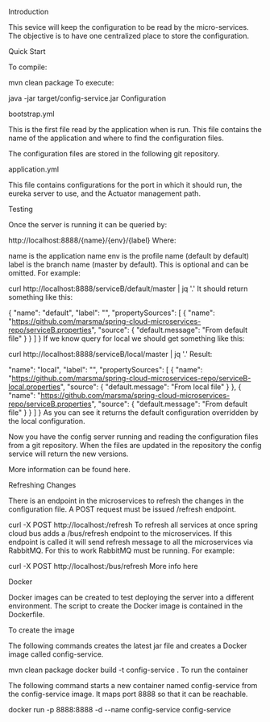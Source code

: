 Introduction

This sevice will keep the configuration to be read by the micro-services. The objective is to have one centralized place to store the configuration.

Quick Start

To compile:

mvn clean package
To execute:

java -jar target/config-service.jar
Configuration

bootstrap.yml

This is the first file read by the application when is run. This file contains the name of the application and where to find the configuration files.

The configuration files are stored in the following git repository.

application.yml

This file contains configurations for the port in which it should run, the eureka server to use, and the Actuator management path.

Testing

Once the server is running it can be queried by:

http://localhost:8888/{name}/{env}/{label}
Where:

name is the application name
env is the profile name (default by default)
label is the branch name (master by default). This is optional and can be omitted.
For example:

curl http://localhost:8888/serviceB/default/master | jq '.'
It should return something like this:

{
  "name": "default",
  "label": "",
  "propertySources": [
    {
      "name": "https://github.com/marsma/spring-cloud-microservices-repo/serviceB.properties",
      "source": {
        "default.message": "From default file"
      }
    }
  ]
}
If we know query for local we should get something like this:

curl http://localhost:8888/serviceB/local/master | jq '.'
Result:

  "name": "local",
  "label": "",
  "propertySources": [
    {
      "name": "https://github.com/marsma/spring-cloud-microservices-repo/serviceB-local.properties",
      "source": {
        "default.message": "From local file"
      }
    },
    {
      "name": "https://github.com/marsma/spring-cloud-microservices-repo/serviceB.properties",
      "source": {
        "default.message": "From default file"
      }
    }
  ]
}
As you can see it returns the default configuration overridden by the local configuration.

Now you have the config server running and reading the configuration files from a git repository. When the files are updated in the repository the config service will return the new versions.

More information can be found here.

Refreshing Changes

There is an endpoint in the microservices to refresh the changes in the configuration file. A POST request must be issued /refresh endpoint.

curl -X POST http://localhost:<port>/refresh
To refresh all services at once spring cloud bus adds a /bus/refresh endpoint to the microservices. If this endpoint is called it will send refresh message to all the microservices via RabbitMQ. For this to work RabbitMQ must be running. For example:

curl -X POST http://localhost:<port>/bus/refresh
More info here

Docker

Docker images can be created to test deploying the server into a different environment. The script to create the Docker image is contained in the Dockerfile.

To create the image

The following commands creates the latest jar file and creates a Docker image called config-service.

mvn clean package
docker build -t config-service .
To run the container

The following command starts a new container named config-service from the config-service image. It maps port 8888 so that it can be reachable.

docker run -p 8888:8888 -d --name config-service config-service
